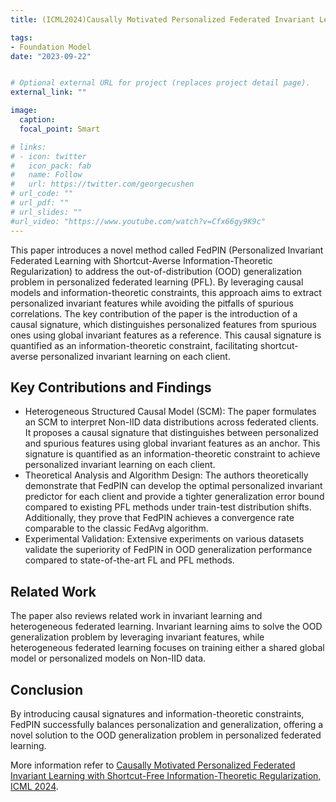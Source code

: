 ```yaml
---
title: (ICML2024)Causally Motivated Personalized Federated Invariant Learning with Shortcut-Free Information-Theoretic Regularization

tags:
- Foundation Model
date: "2023-09-22"


# Optional external URL for project (replaces project detail page).
external_link: ""

image:
  caption: 
  focal_point: Smart

# links:
# - icon: twitter
#   icon_pack: fab
#   name: Follow
#   url: https://twitter.com/georgecushen
# url_code: ""
# url_pdf: ""
# url_slides: ""
#url_video: "https://www.youtube.com/watch?v=Cfx66gy9K9c"
---
```


This paper introduces a novel method called FedPIN (Personalized Invariant Federated Learning with Shortcut-Averse Information-Theoretic Regularization) to address the out-of-distribution (OOD) generalization problem in personalized federated learning (PFL). By leveraging causal models and information-theoretic constraints, this approach aims to extract personalized invariant features while avoiding the pitfalls of spurious correlations. The key contribution of the paper is the introduction of a causal signature, which distinguishes personalized features from spurious ones using global invariant features as a reference. This causal signature is quantified as an information-theoretic constraint, facilitating shortcut-averse personalized invariant learning on each client.

## Key Contributions and Findings
- Heterogeneous Structured Causal Model (SCM): The paper formulates an SCM to interpret Non-IID data distributions across federated clients. It proposes a causal signature that distinguishes between personalized and spurious features using global invariant features as an anchor. This signature is quantified as an information-theoretic constraint to achieve personalized invariant learning on each client.
- Theoretical Analysis and Algorithm Design: The authors theoretically demonstrate that FedPIN can develop the optimal personalized invariant predictor for each client and provide a tighter generalization error bound compared to existing PFL methods under train-test distribution shifts. Additionally, they prove that FedPIN achieves a convergence rate comparable to the classic FedAvg algorithm.
- Experimental Validation: Extensive experiments on various datasets validate the superiority of FedPIN in OOD generalization performance compared to state-of-the-art FL and PFL methods.

## Related Work

The paper also reviews related work in invariant learning and heterogeneous federated learning. Invariant learning aims to solve the OOD generalization problem by leveraging invariant features, while heterogeneous federated learning focuses on training either a shared global model or personalized models on Non-IID data.

## Conclusion
By introducing causal signatures and information-theoretic constraints, FedPIN successfully balances personalization and generalization, offering a novel solution to the OOD generalization problem in personalized federated learning.

More information refer to [Causally Motivated Personalized Federated Invariant Learning with Shortcut-Free Information-Theoretic Regularization, ICML 2024](https://openreview.net/pdf?id=Kbd9A4lVoX).
